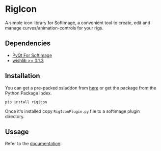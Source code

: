 RigIcon
=======
A simple icon library for Softimage, a convenient tool to create, edit and manage curves/animation-controls for your rigs.

Dependencies
------------
- [PyQt For Softimage](https://github.com/caron/PyQtForSoftimage)
- [wishlib >= 0.1.3](http://github.com/wishdev-project/wishlib)

Installation
------------
You can get a pre-packed xsiaddon from [here](http://goo.gl/XRtKA) or get the package from the Python Package Index.

    pip install rigicon

Once it's installed copy `RigIconPlugin.py` file to a softimage plugin directory.

Ussage
------
Refer to the [documentation](https://github.com/csaez/rigicon/wiki).